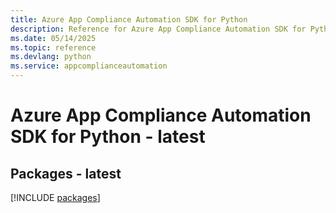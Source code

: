 ```yaml
---
title: Azure App Compliance Automation SDK for Python
description: Reference for Azure App Compliance Automation SDK for Python
ms.date: 05/14/2025
ms.topic: reference
ms.devlang: python
ms.service: appcomplianceautomation
---
```

# Azure App Compliance Automation SDK for Python - latest
## Packages - latest
[!INCLUDE [packages](app-compliance-automation-index.md)]